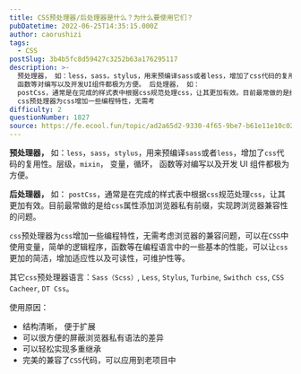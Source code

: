 ```yaml
---
title: CSS预处理器/后处理器是什么？为什么要使用它们？
pubDatetime: 2022-06-25T14:35:15.000Z
author: caorushizi
tags:
  - CSS
postSlug: 3b4b5fc8d59427c3252b63a176295117
description: >-
  预处理器， 如：less，sass，stylus，用来预编译sass或者less，增加了css代码的复用性。层级，mixin， 变量，循环，
  函数等对编写以及开发UI组件都极为方便。 后处理器， 如：
  postCss，通常是在完成的样式表中根据css规范处理css，让其更加有效。目前最常做的是给css属性添加浏览器私有前缀，实现跨浏览器兼容性的问题。
  css预处理器为css增加一些编程特性，无需考
difficulty: 2
questionNumber: 1827
source: https://fe.ecool.fun/topic/ad2a65d2-9330-4f65-9be7-b61e11e10c02
---
```


**预处理器，** 如：`less`，`sass`，`stylus`，用来预编译`sass`或者`less`，增加了`css`代码的复用性。层级，`mixin`， 变量，循环， 函数等对编写以及开发 UI 组件都极为方便。

**后处理器，** 如： `postCss`，通常是在完成的样式表中根据`css`规范处理`css`，让其更加有效。目前最常做的是给`css`属性添加浏览器私有前缀，实现跨浏览器兼容性的问题。

`css`预处理器为`css`增加一些编程特性，无需考虑浏览器的兼容问题，可以在`CSS`中使用变量，简单的逻辑程序，函数等在编程语言中的一些基本的性能，可以让`css`更加的简洁，增加适应性以及可读性，可维护性等。

其它`css`预处理器语言：`Sass（Scss）`, `Less`, `Stylus`, `Turbine`, `Swithch css`, `CSS Cacheer`, `DT Css`。

使用原因：

- 结构清晰， 便于扩展
- 可以很方便的屏蔽浏览器私有语法的差异
- 可以轻松实现多重继承
- 完美的兼容了`CSS`代码，可以应用到老项目中
